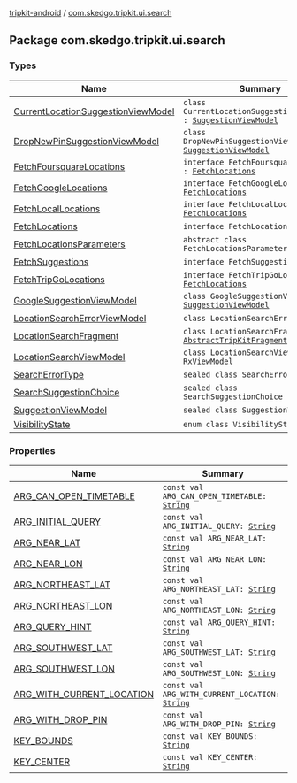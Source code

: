 [tripkit-android](../index.md) / [com.skedgo.tripkit.ui.search](./index.md)

## Package com.skedgo.tripkit.ui.search

### Types

| Name | Summary |
|---|---|
| [CurrentLocationSuggestionViewModel](-current-location-suggestion-view-model/index.md) | `class CurrentLocationSuggestionViewModel : `[`SuggestionViewModel`](-suggestion-view-model/index.md) |
| [DropNewPinSuggestionViewModel](-drop-new-pin-suggestion-view-model/index.md) | `class DropNewPinSuggestionViewModel : `[`SuggestionViewModel`](-suggestion-view-model/index.md) |
| [FetchFoursquareLocations](-fetch-foursquare-locations/index.md) | `interface FetchFoursquareLocations : `[`FetchLocations`](-fetch-locations/index.md) |
| [FetchGoogleLocations](-fetch-google-locations/index.md) | `interface FetchGoogleLocations : `[`FetchLocations`](-fetch-locations/index.md) |
| [FetchLocalLocations](-fetch-local-locations/index.md) | `interface FetchLocalLocations : `[`FetchLocations`](-fetch-locations/index.md) |
| [FetchLocations](-fetch-locations/index.md) | `interface FetchLocations` |
| [FetchLocationsParameters](-fetch-locations-parameters/index.md) | `abstract class FetchLocationsParameters` |
| [FetchSuggestions](-fetch-suggestions/index.md) | `interface FetchSuggestions` |
| [FetchTripGoLocations](-fetch-trip-go-locations/index.md) | `interface FetchTripGoLocations : `[`FetchLocations`](-fetch-locations/index.md) |
| [GoogleSuggestionViewModel](-google-suggestion-view-model/index.md) | `class GoogleSuggestionViewModel : `[`SuggestionViewModel`](-suggestion-view-model/index.md) |
| [LocationSearchErrorViewModel](-location-search-error-view-model/index.md) | `class LocationSearchErrorViewModel` |
| [LocationSearchFragment](-location-search-fragment/index.md) | `class LocationSearchFragment : `[`AbstractTripKitFragment`](../com.skedgo.tripkit.ui.core/-abstract-trip-kit-fragment/index.md) |
| [LocationSearchViewModel](-location-search-view-model/index.md) | `class LocationSearchViewModel : `[`RxViewModel`](../com.skedgo.tripkit.ui.core/-rx-view-model/index.md) |
| [SearchErrorType](-search-error-type/index.md) | `sealed class SearchErrorType` |
| [SearchSuggestionChoice](-search-suggestion-choice/index.md) | `sealed class SearchSuggestionChoice` |
| [SuggestionViewModel](-suggestion-view-model/index.md) | `sealed class SuggestionViewModel` |
| [VisibilityState](-visibility-state/index.md) | `enum class VisibilityState` |

### Properties

| Name | Summary |
|---|---|
| [ARG_CAN_OPEN_TIMETABLE](-a-r-g_-c-a-n_-o-p-e-n_-t-i-m-e-t-a-b-l-e.md) | `const val ARG_CAN_OPEN_TIMETABLE: `[`String`](https://kotlinlang.org/api/latest/jvm/stdlib/kotlin/-string/index.html) |
| [ARG_INITIAL_QUERY](-a-r-g_-i-n-i-t-i-a-l_-q-u-e-r-y.md) | `const val ARG_INITIAL_QUERY: `[`String`](https://kotlinlang.org/api/latest/jvm/stdlib/kotlin/-string/index.html) |
| [ARG_NEAR_LAT](-a-r-g_-n-e-a-r_-l-a-t.md) | `const val ARG_NEAR_LAT: `[`String`](https://kotlinlang.org/api/latest/jvm/stdlib/kotlin/-string/index.html) |
| [ARG_NEAR_LON](-a-r-g_-n-e-a-r_-l-o-n.md) | `const val ARG_NEAR_LON: `[`String`](https://kotlinlang.org/api/latest/jvm/stdlib/kotlin/-string/index.html) |
| [ARG_NORTHEAST_LAT](-a-r-g_-n-o-r-t-h-e-a-s-t_-l-a-t.md) | `const val ARG_NORTHEAST_LAT: `[`String`](https://kotlinlang.org/api/latest/jvm/stdlib/kotlin/-string/index.html) |
| [ARG_NORTHEAST_LON](-a-r-g_-n-o-r-t-h-e-a-s-t_-l-o-n.md) | `const val ARG_NORTHEAST_LON: `[`String`](https://kotlinlang.org/api/latest/jvm/stdlib/kotlin/-string/index.html) |
| [ARG_QUERY_HINT](-a-r-g_-q-u-e-r-y_-h-i-n-t.md) | `const val ARG_QUERY_HINT: `[`String`](https://kotlinlang.org/api/latest/jvm/stdlib/kotlin/-string/index.html) |
| [ARG_SOUTHWEST_LAT](-a-r-g_-s-o-u-t-h-w-e-s-t_-l-a-t.md) | `const val ARG_SOUTHWEST_LAT: `[`String`](https://kotlinlang.org/api/latest/jvm/stdlib/kotlin/-string/index.html) |
| [ARG_SOUTHWEST_LON](-a-r-g_-s-o-u-t-h-w-e-s-t_-l-o-n.md) | `const val ARG_SOUTHWEST_LON: `[`String`](https://kotlinlang.org/api/latest/jvm/stdlib/kotlin/-string/index.html) |
| [ARG_WITH_CURRENT_LOCATION](-a-r-g_-w-i-t-h_-c-u-r-r-e-n-t_-l-o-c-a-t-i-o-n.md) | `const val ARG_WITH_CURRENT_LOCATION: `[`String`](https://kotlinlang.org/api/latest/jvm/stdlib/kotlin/-string/index.html) |
| [ARG_WITH_DROP_PIN](-a-r-g_-w-i-t-h_-d-r-o-p_-p-i-n.md) | `const val ARG_WITH_DROP_PIN: `[`String`](https://kotlinlang.org/api/latest/jvm/stdlib/kotlin/-string/index.html) |
| [KEY_BOUNDS](-k-e-y_-b-o-u-n-d-s.md) | `const val KEY_BOUNDS: `[`String`](https://kotlinlang.org/api/latest/jvm/stdlib/kotlin/-string/index.html) |
| [KEY_CENTER](-k-e-y_-c-e-n-t-e-r.md) | `const val KEY_CENTER: `[`String`](https://kotlinlang.org/api/latest/jvm/stdlib/kotlin/-string/index.html) |
